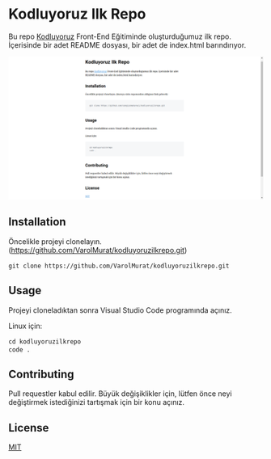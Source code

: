 # Kodluyoruz Ilk Repo

Bu repo [Kodluyoruz](http://www.kodluyoruz.org) Front-End Eğitiminde oluşturduğumuz ilk repo. İçerisinde bir adet README dosyası, bir adet de index.html barındırıyor.

![İlk Resmimiz](https://raw.githubusercontent.com/Kodluyoruz/taskforce/main/git/odev1/figures/markdown.png)


## Installation

Öncelikle projeyi clonelayın. (https://github.com/VarolMurat/kodluyoruzilkrepo.git)

```
git clone https://github.com/VarolMurat/kodluyoruzilkrepo.git
```

## Usage

Projeyi cloneladıktan sonra Visual Studio Code programında açınız.

Linux için:
```
cd kodluyoruzilkrepo
code .
```

## Contributing

Pull requestler kabul edilir. Büyük değişiklikler için, lütfen önce neyi değiştirmek istediğinizi tartışmak için bir konu açınız.

## License

[MIT](https://choosealicense.com/licenses/mit/)
